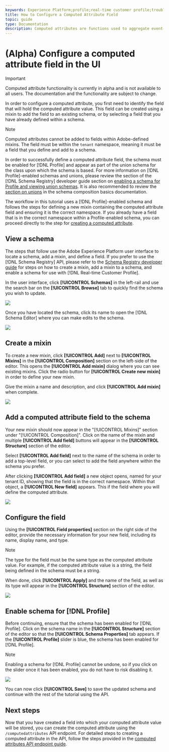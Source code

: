 ```yaml
---
keywords: Experience Platform;profile;real-time customer profile;troubleshooting;API
title: How to Configure a Computed Attribute Field
topic: guide
type: Documentation
description: Computed attributes are functions used to aggregate event-level data into profile-level attributes. In order to configure a computed attribute, you first need to identify the field that will hold the computed attribute value. This field can be created using a mixin to add the field to an existing schema, or by selecting a field that you have already defined within a schema.
---
```


# (Alpha) Configure a computed attribute field in the UI

>[!IMPORTANT]
>
>Computed attribute functionality is currently in alpha and is not available to all users. The documentation and the functionality are subject to change.

In order to configure a computed attribute, you first need to identify the field that will hold the computed attribute value. This field can be created using a mixin to add the field to an existing schema, or by selecting a field that you have already defined within a schema. 

>[!NOTE]
>
>Computed attributes cannot be added to fields within Adobe-defined mixins. The field must be within the `tenant` namespace, meaning it must be a field that you define and add to a schema.

In order to successfully define a computed attribute field, the schema must be enabled for [!DNL Profile] and appear as part of the union schema for the class upon which the schema is based. For more information on [!DNL Profile]-enabled schemas and unions, please review the section of the [!DNL Schema Registry] developer guide section on [enabling a schema for Profile and viewing union schemas](../../xdm/api/getting-started.md). It is also recommended to review the [section on unions](../../xdm/schema/composition.md) in the schema composition basics documentation.

The workflow in this tutorial uses a [!DNL Profile]-enabled schema and follows the steps for defining a new mixin containing the computed attribute field and ensuring it is the correct namespace. If you already have a field that is in the correct namespace within a Profile-enabled schema, you can proceed directly to the step for [creating a computed attribute](#create-a-computed-attribute).

## View a schema

The steps that follow use the Adobe Experience Platform user interface to locate a schema, add a mixin, and define a field. If you prefer to use the [!DNL Schema Registry] API, please refer to the [Schema Registry developer guide](../../xdm/api/getting-started.md) for steps on how to create a mixin, add a mixin to a schema, and enable a schema for use with [!DNL Real-time Customer Profile].

In the user interface, click **[!UICONTROL Schemas]** in the left-rail and use the search bar on the **[!UICONTROL Browse]** tab to quickly find the schema you wish to update.

![](../images/computed-attributes/Schemas-Browse.png)

Once you have located the schema, click its name to open the [!DNL Schema Editor] where you can make edits to the schema.

![](../images/computed-attributes/Schema-Editor.png)

## Create a mixin

To create a new mixin, click **[!UICONTROL Add]** next to **[!UICONTROL Mixins]** in the **[!UICONTROL Composition]** section on the left-side of the editor. This opens the **[!UICONTROL Add mixin]** dialog where you can see existing mixins. Click the radio button for **[!UICONTROL Create new mixin]** in order to define your new mixin.

Give the mixin a name and description, and click **[!UICONTROL Add mixin]** when complete.

![](../images/computed-attributes/Add-mixin.png)

## Add a computed attribute field to the schema

Your new mixin should now appear in the "[!UICONTROL Mixins]" section under "[!UICONTROL Composition]". Click on the name of the mixin and multiple **[!UICONTROL Add field]** buttons will appear in the **[!UICONTROL Structure]** section of the editor.

Select **[!UICONTROL Add field]** next to the name of the schema in order to add a top-level field, or you can select to add the field anywhere within the schema you prefer.

After clicking **[!UICONTROL Add field]** a new object opens, named for your tenant ID, showing that the field is in the correct namespace. Within that object, a **[!UICONTROL New field]** appears. This if the field where you will define the computed attribute.

![](../images/computed-attributes/New-field.png)

## Configure the field

Using the **[!UICONTROL Field properties]** section on the right side of the editor, provide the necessary information for your new field, including its name, display name, and type. 

>[!NOTE]
>
>The type for the field must be the same type as the computed attribute value. For example, if the computed attribute value is a string, the field being defined in the schema must be a string.

When done, click **[!UICONTROL Apply]** and the name of the field, as well as its type will appear in the **[!UICONTROL Structure]** section of the editor.

![](../images/computed-attributes/Apply.png)

## Enable schema for [!DNL Profile]

Before continuing, ensure that the schema has been enabled for [!DNL Profile]. Click on the schema name in the **[!UICONTROL Structure]** section of the editor so that the **[!UICONTROL Schema Properties]** tab appears. If the **[!UICONTROL Profile]** slider is blue, the schema has been enabled for [!DNL Profile]. 

>[!NOTE]
>
>Enabling a schema for [!DNL Profile] cannot be undone, so if you click on the slider once it has been enabled, you do not have to risk disabling it.

![](../images/computed-attributes/Profile.png)

You can now click **[!UICONTROL Save]** to save the updated schema and continue with the rest of the tutorial using the API.

## Next steps

Now that you have created a field into which your computed attribute value will be stored, you can create the computed attribute using the `/computedattributes` API endpoint. For detailed steps to creating a computed attribute in the API, follow the steps provided in the [computed attributes API endpoint guide](ca-api.md).